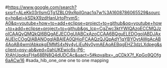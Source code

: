 
#https://www.google.com/search?sxsrf=ALeKk03rllsmGTg1ZBLO9xRpiIGnac1q7w%3A1608786065529&source=hp&ei=kSDkX9zdHanUrtoPrvmS-A0&q=youtube+how+to+add+eclipse+project+to+github&oq=youtube+how+to+add+eclipse+project+to+github&gs_lcp=CgZwc3ktYWIQAzoECCMQJzoICAAQyQMQkQI6BQgAEJECOgUIABCxAzoCCAA6BQguELEDOgoIABDJAxAUEIcCOgQIABANOggIABAIEA0QHjoFCAAQzQJQpAdY1qYBYOytAWgAcAB4AoAB4wmIAbkpkgEMMS4xNy4yLjEuNy0ymAEAoAEBqgEHZ3dzLXdpeg&sclient=psy-ab&ved=0ahUKEwic6s-P6-XtAhUpqksFHa68BN8Q4dUDCAc&uact=5#kpvalbx=_qCDkX7f_KpGo9QOfg6aACw16
#sada_hib_one_one
one to one mapping
